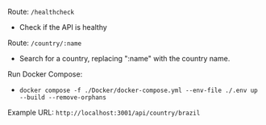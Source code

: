 Route: `/healthcheck`
 - Check if the API is   healthy    

Route: `/country/:name`  
 - Search for a country, replacing ":name" with the country name. 

Run Docker Compose:
- `docker compose -f ./Docker/docker-compose.yml --env-file ./.env up --build --remove-orphans`

Example URL: `http://localhost:3001/api/country/brazil`

